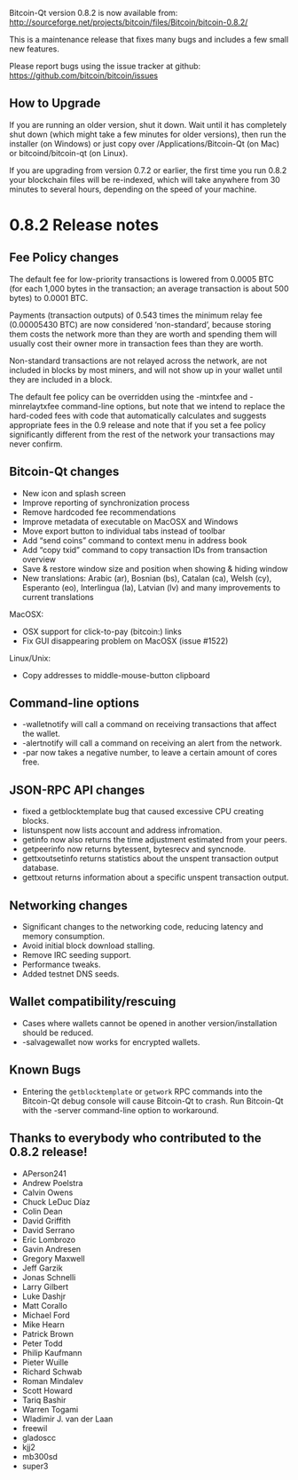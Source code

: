 Bitcoin-Qt version 0.8.2 is now available from:
<http://sourceforge.net/projects/bitcoin/files/Bitcoin/bitcoin-0.8.2/>

This is a maintenance release that fixes many bugs and includes a few small
new features.

Please report bugs using the issue tracker at github:
<https://github.com/bitcoin/bitcoin/issues>

## How to Upgrade

If you are running an older version, shut it down. Wait until it has
completely shut down (which might take a few minutes for older versions), then
run the installer (on Windows) or just copy over /Applications/Bitcoin-Qt (on
Mac) or bitcoind/bitcoin-qt (on Linux).

If you are upgrading from version 0.7.2 or earlier, the first time you run
0.8.2 your blockchain files will be re-indexed, which will take anywhere from
30 minutes to several hours, depending on the speed of your machine.

# 0.8.2 Release notes

## Fee Policy changes

The default fee for low-priority transactions is lowered from 0.0005 BTC (for
each 1,000 bytes in the transaction; an average transaction is about 500
bytes) to 0.0001 BTC.

Payments (transaction outputs) of 0.543 times the minimum relay fee
(0.00005430 BTC) are now considered ‘non-standard’, because storing them costs
the network more than they are worth and spending them will usually cost their
owner more in transaction fees than they are worth.

Non-standard transactions are not relayed across the network, are not included
in blocks by most miners, and will not show up in your wallet until they are
included in a block.

The default fee policy can be overridden using the -mintxfee and
-minrelaytxfee command-line options, but note that we intend to replace the
hard-coded fees with code that automatically calculates and suggests
appropriate fees in the 0.9 release and note that if you set a fee policy
significantly different from the rest of the network your transactions may
never confirm.

## Bitcoin-Qt changes

  * New icon and splash screen
  * Improve reporting of synchronization process
  * Remove hardcoded fee recommendations
  * Improve metadata of executable on MacOSX and Windows
  * Move export button to individual tabs instead of toolbar
  * Add “send coins” command to context menu in address book
  * Add “copy txid” command to copy transaction IDs from transaction overview
  * Save & restore window size and position when showing & hiding window
  * New translations: Arabic (ar), Bosnian (bs), Catalan (ca), Welsh (cy), Esperanto (eo), Interlingua (la), Latvian (lv) and many improvements to current translations

MacOSX:

  * OSX support for click-to-pay (bitcoin:) links
  * Fix GUI disappearing problem on MacOSX (issue #1522)

Linux/Unix:

  * Copy addresses to middle-mouse-button clipboard

## Command-line options

  * -walletnotify will call a command on receiving transactions that affect the wallet.
  * -alertnotify will call a command on receiving an alert from the network.
  * -par now takes a negative number, to leave a certain amount of cores free.

## JSON-RPC API changes

  * fixed a getblocktemplate bug that caused excessive CPU creating blocks.
  * listunspent now lists account and address infromation.
  * getinfo now also returns the time adjustment estimated from your peers.
  * getpeerinfo now returns bytessent, bytesrecv and syncnode.
  * gettxoutsetinfo returns statistics about the unspent transaction output database.
  * gettxout returns information about a specific unspent transaction output.

## Networking changes

  * Significant changes to the networking code, reducing latency and memory consumption.
  * Avoid initial block download stalling.
  * Remove IRC seeding support.
  * Performance tweaks.
  * Added testnet DNS seeds.

## Wallet compatibility/rescuing

  * Cases where wallets cannot be opened in another version/installation should be reduced.
  * -salvagewallet now works for encrypted wallets.

## Known Bugs

  * Entering the `getblocktemplate` or `getwork` RPC commands into the Bitcoin-Qt debug console will cause Bitcoin-Qt to crash. Run Bitcoin-Qt with the -server command-line option to workaround.

## Thanks to everybody who contributed to the 0.8.2 release!

  * APerson241
  * Andrew Poelstra
  * Calvin Owens
  * Chuck LeDuc Díaz
  * Colin Dean
  * David Griffith
  * David Serrano
  * Eric Lombrozo
  * Gavin Andresen
  * Gregory Maxwell
  * Jeff Garzik
  * Jonas Schnelli
  * Larry Gilbert
  * Luke Dashjr
  * Matt Corallo
  * Michael Ford
  * Mike Hearn
  * Patrick Brown
  * Peter Todd
  * Philip Kaufmann
  * Pieter Wuille
  * Richard Schwab
  * Roman Mindalev
  * Scott Howard
  * Tariq Bashir
  * Warren Togami
  * Wladimir J. van der Laan
  * freewil
  * gladoscc
  * kjj2
  * mb300sd
  * super3

